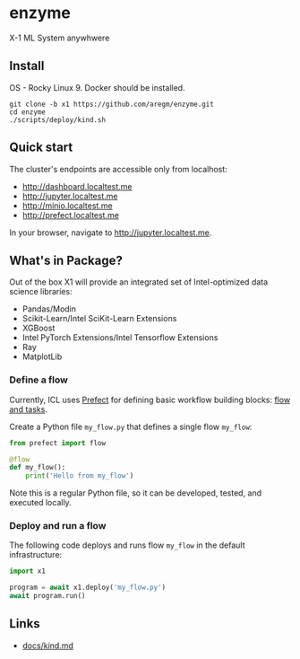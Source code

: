 # enzyme
X-1 ML System anywhwere

## Install

OS - Rocky Linux 9.
Docker should be installed. 

```
git clone -b x1 https://github.com/aregm/enzyme.git
cd enzyme
./scripts/deploy/kind.sh
```

## Quick start

The cluster's endpoints are accessible only from localhost:

* http://dashboard.localtest.me
* http://jupyter.localtest.me
* http://minio.localtest.me
* http://prefect.localtest.me

In your browser, navigate to http://jupyter.localtest.me.

## What's in Package?

Out of the box X1 will provide an integrated set of Intel-optimized data science libraries:
* Pandas/Modin
* Scikit-Learn/Intel SciKit-Learn Extensions
* XGBoost
* Intel PyTorch Extensions/Intel Tensorflow Extensions
* Ray
* MatplotLib

### Define a flow

Currently, ICL uses [Prefect](https://docs.prefect.io/) for defining basic workflow building blocks: [flow and tasks](https://docs.prefect.io/tutorials/first-steps/#flows-tasks-and-subflows).

Create a Python file `my_flow.py` that defines a single flow `my_flow`: 

```python
from prefect import flow

@flow
def my_flow():
    print('Hello from my_flow')
```

Note this is a regular Python file, so it can be developed, tested, and executed locally.

### Deploy and run a flow

The following code deploys and runs flow `my_flow` in the default infrastructure:

```python
import x1

program = await x1.deploy('my_flow.py')
await program.run()
```

## Links

* [docs/kind.md](docs/kind.md)
